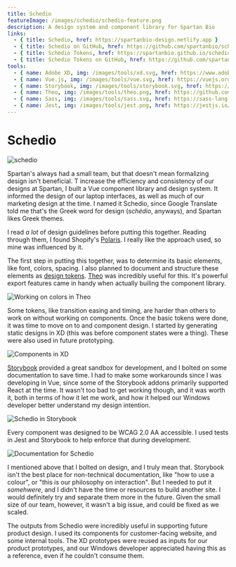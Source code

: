 ```yaml
---
title: Schedio
featureImage: /images/schedio/schedio-feature.png
description: A design system and component library for Spartan Bio
links:
  - { title: Schedio, href: https://spartanbio-design.netlify.app }
  - { title: Schedio on GitHub, href: https://github.com/spartanbio/schedio }
  - { title: Schedio Tokens, href: https://spartanbio.github.io/schedio-tokens/ }
  - { title: Schedio Tokens on GitHub, href: https://github.com/spartanbio/schedio-tokens }
tools:
  - { name: Adobe XD, img: /images/tools/xd.svg, href: https://www.adobe.com/ca/products/xd.html }
  - { name: Vue.js, img: /images/tools/vue.svg, href: https://vuejs.org }
  - { name: Storybook, img: /images/tools/storybook.svg, href: https://storybook.js.org/ }
  - { name: Theo, img: /images/tools/theo.png, href: https://github.com/salesforce-ux/theo }
  - { name: Sass, img: /images/tools/sass.svg, href: https://sass-lang.com }
  - { name: Jest, img: /images/tools/jest.png, href: https://jestjs.io/ }
---
```


# Schedio

<img src="/images/schedio/schedio-feature.png" alt="schedio" title="schedio">

Spartan's always had a small team, but that doesn't mean formalizing design isn't beneficial. T
increase the efficiency and consistency of our designs at Spartan, I built a Vue component library
and design system. It informed the design of our laptop interfaces, as well as much of our marketing
design at the time. I named it Schedio, since Google Translate told me that's the Greek word for
design (_schédio_, anyways), and Spartan likes Greek themes.

I read _a lot_ of design guidelines before putting this together. Reading through them, I found
Shopify's [Polaris](https://github.com/Shopify/polaris-react/). I really like the approach used, so
mine was influenced by it.

The first step in putting this together, was to determine its basic elements, like font, colors,
spacing. I also planned to document and structure these elements as
[design tokens](https://www.lightningdesignsystem.com/design-tokens/).
[Theo](https://github.com/salesforce-ux/theo) was incredibly useful for this. It's powerful export
features came in handy when actually builing the component library.

![Working on colors in Theo](/images/schedio/schedio-tokens-colors.png 'Working on colors in Theo')

Some tokens, like transition easing and timing, are harder than others to work on without working on
components. Once the basic tokens were done, it was time to move on to and component design. I
started by generating static designs in XD (this was before component states were a thing). These
were also used in future prototyping.

![Components in XD](/images/schedio/schedio-xd.png 'Components in XD')

[Storybook](https://storybook.js.org/) provided a great sandbox for development, and I bolted on
some documentation to save time. I had to make some workarounds since I was developing in Vue, since
some of the Storybook addons primarily supported React at the time. It wasn't too bad to get working
though, and it was worth it, both in terms of how it let me work, and how it helped our Windows
developer better understand my design intention.

![Schedio in Storybook](/images/schedio/schedio-storybook.png 'Schedio in Storybook')

Every component was designed to be WCAG 2.0 AA accessible. I used tests in Jest and Storybook to
help enforce that during development.

![Documentation for Schedio](/images/schedio/schedio-logo-usage.png 'Documentation for Schedio')

I mentioned above that I bolted on design, and I truly mean that. Storybook isn't the best place for
non-technical documentation, like "how to use a colour", or "this is our philosophy on interaction".
But I needed to put it _somehwere_, and I didn't have the time or resources to build another site. I
would definitely try and separate them more in the future. Given the small size of our team,
however, it wasn't a big issue, and could be fixed as we scaled.

The outputs from Schedio were incredibly useful in supporting future product design. I used its
components for customer-facing website, and some internal tools. The XD prototypes were reused as
inputs for our product prototypes, and our Windows developer appreciated having this as a reference,
even if he couldn't consume them.
